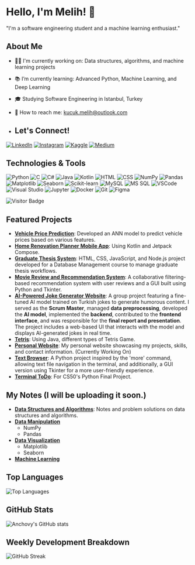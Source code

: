 # Hello, I'm Melih! 👋
"I'm a software engineering student and a machine learning enthusiast."

## About Me
- 👨‍💻 I'm currently working on: Data structures, algorithms, and machine learning projects
- 📚 I’m currently learning: Advanced Python, Machine Learning, and Deep Learning
- 🎓 Studying Software Engineering in Istanbul, Turkey
- 📩 How to reach me: [kucuk.melih@outlook.com](mailto:kucuk.melih@outlook.com)

- ## Let's Connect!
 [![LinkedIn](https://img.shields.io/badge/LinkedIn-0077B5?style=for-the-badge&logo=linkedin&logoColor=white)](https://www.linkedin.com/in/melih-k%C3%BC%C3%A7%C3%BCk-1b493b298/)
 [![Instagram](https://img.shields.io/badge/Instagram-E4405F?style=for-the-badge&logo=instagram&logoColor=white)](https://www.instagram.com/melihkucuk61)
 [![Kaggle](https://img.shields.io/badge/Kaggle-20BEFF?style=for-the-badge&logo=kaggle&logoColor=white)](https://www.kaggle.com/kucukmelih)
 [![Medium](https://img.shields.io/badge/Medium-12100E?style=for-the-badge&logo=medium&logoColor=white)](https://medium.com/@kucuk.melih)

## Technologies & Tools
![Python](https://img.shields.io/badge/-Python-333333?style=flat&logo=python)
![C](https://img.shields.io/badge/-C-333333?style=flat&logo=c)
![C#](https://img.shields.io/badge/-C%23-333333?style=flat&logo=c-sharp)
![Java](https://img.shields.io/badge/-Java-333333?style=flat&logo=java)
![Kotlin](https://img.shields.io/badge/-Kotlin-333333?style=flat&logo=kotlin)
![HTML](https://img.shields.io/badge/-HTML-333333?style=flat&logo=html5)
![CSS](https://img.shields.io/badge/-CSS-333333?style=flat&logo=css3)
![NumPy](https://img.shields.io/badge/-NumPy-333333?style=flat&logo=numpy)
![Pandas](https://img.shields.io/badge/-Pandas-333333?style=flat&logo=pandas)
![Matplotlib](https://img.shields.io/badge/-Matplotlib-333333?style=flat&logo=matplotlib)
![Seaborn](https://img.shields.io/badge/-Seaborn-333333?style=flat&logo=seaborn)
![Scikit-learn](https://img.shields.io/badge/-Scikit--learn-333333?style=flat&logo=scikit-learn)
![MySQL](https://img.shields.io/badge/-MySQL-333333?style=flat&logo=mysql)
![MS SQL](https://img.shields.io/badge/-MS%20SQL-333333?style=flat&logo=microsoft-sql-server)
![VSCode](https://img.shields.io/badge/-VSCode-333333?style=flat&logo=visual-studio-code)
![Visual Studio](https://img.shields.io/badge/-Visual%20Studio-333333?style=flat&logo=visual-studio)
![Jupyter](https://img.shields.io/badge/-Jupyter-333333?style=flat&logo=jupyter)
![Docker](https://img.shields.io/badge/-Docker-333333?style=flat&logo=docker)
![Git](https://img.shields.io/badge/-Git-333333?style=flat&logo=git)
![Figma](https://img.shields.io/badge/-Figma-333333?style=flat&logo=figma)

![Visitor Badge](https://visitor-badge.laobi.icu/badge?page_id=kucukmelih.kucukmelih)

## Featured Projects
- **[Vehicle Price Prediction](https://github.com/kucukmelih/VehiclePricePrediction)**: Developed an ANN model to predict vehicle prices based on various features. 
- **[Home Renovation Planner Mobile App](https://github.com/kucukmelih/HomeRenovationPlannerApp)**: Using Kotlin and Jetpack Compose.
- **[Graduate Thesis System](https://github.com/kucukmelih/GraduateThesisSystem)**: HTML, CSS, JavaScript, and Node.js project developed for a Database Management course to manage graduate thesis workflows.
- **[Movie Review and Recommendation System](https://github.com/kucukmelih/MovieReviewAndRecommendationProject)**: A collaborative filtering-based recommendation system with user reviews and a GUI built using Python and Tkinter.
- **[AI-Powered Joke Generator Website](https://github.com/Maltepe-University-SWEng/term-project-team-8)**: A group project featuring a fine-tuned AI model trained on Turkish jokes to generate humorous content. I served as the **Scrum Master**, managed **data preprocessing**, developed the **AI model**, implemented the **backend**, contributed to the **frontend interface**, and was responsible for the **final report and presentation**. The project includes a web-based UI that interacts with the model and displays AI-generated jokes in real time.
- **[Tetris](https://github.com/kucukmelih/Java_Projects)**: Using Java, different types of Tetris Game.
- **[Personal Website](https://github.com/kucukmelih/PersonalWebsite)**: My personal website showcasing my projects, skills, and contact information. (Currently Working On)
- **[Text Browser](https://github.com/kucukmelih/Python_Projects/tree/main/Text_Browser)**: A Python project inspired by the 'more' command, allowing text file navigation in the terminal, and additionally, a GUI version using Tkinter for a more user-friendly experience.
- **[Terminal ToDo](https://github.com/kucukmelih/Python_Projects/tree/main/CS50P_Final_Project)**: For CS50's Python Final Project.

## My Notes (I will be uploading it soon.)
- **[Data Structures and Algorithms](https://github.com/kucukmelih/DataStructuresAndAlgorithms)**: Notes and problem solutions on data structures and algorithms.
- **[Data Manipulation](#)**  
  - NumPy
  - Pandas
- **[Data Visualization](#)**  
  - Matplotlib  
  - Seaborn
- **[Machine Learning]()**

## Top Languages
![Top Languages](https://github-readme-stats.vercel.app/api/top-langs/?username=kucukmelih&layout=compact&theme=radical)

## GitHub Stats
![Anchovy's GitHub stats](https://github-readme-stats.vercel.app/api?username=kucukmelih&show_icons=true&theme=radical)

## Weekly Development Breakdown
![GitHub Streak](https://github-readme-streak-stats.herokuapp.com/?user=kucukmelih&theme=radical)

<!---
kucukmelih/kucukmelih is a ✨ special ✨ repository because its `README.md` (this file) appears on your GitHub profile.
You can click the Preview link to take a look at your changes.
--->
